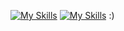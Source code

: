 [![My Skills](https://skillicons.dev/icons?i=kotlin&theme=light)](https://skillicons.dev) [![My Skills](https://skillicons.dev/icons?i=kotlin&perline=3)](https://skillicons.dev) :)

